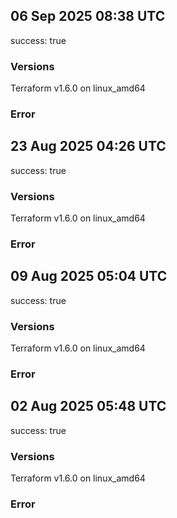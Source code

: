 ## 06 Sep 2025 08:38 UTC

success: true

### Versions

Terraform v1.6.0
on linux_amd64

### Error

## 23 Aug 2025 04:26 UTC

success: true

### Versions

Terraform v1.6.0
on linux_amd64

### Error

## 09 Aug 2025 05:04 UTC

success: true

### Versions

Terraform v1.6.0
on linux_amd64

### Error

## 02 Aug 2025 05:48 UTC

success: true

### Versions

Terraform v1.6.0
on linux_amd64

### Error


